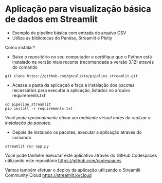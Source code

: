 # Aplicação para visualização básica de dados em Streamlit

- Exemplo de pipeline básica com entrada de arquivo CSV
- Utiliza as bibliotecas do Pandas, Streamlit e Plotly

Como instalar?

- Baixe o repositório no seu computador e certifique que o Python está instalado na versão mais recente (recomendada a versão 3.12) através do comando

`git clone https://github.com/gmcalixto/pipeline_streamlit.git`


- Acesse a pasta da aplicaçaõ e faça a instalação dos pacotes necessários para executar a aplicação, listados no arquivo requirements.txt

`cd pipeline_streamlit` <br>
`pip install -r requirements.txt`

<em>Você pode opcionalmente ativar um ambiente virtual antes de realizar a instalação do pacotes.</em>

- Depois de instalado os pacotes, executar a aplicação através do comando

`streamlit run app.py`

Você pode também executar este aplicativo através do GitHub Codespaces utilizando este repositório
https://github.com/codespaces

Vamos também efetuar o deploy da aplicação utilizando o Streamlit Community Cloud
https://streamlit.io/cloud
